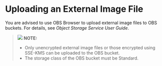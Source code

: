 # Uploading an External Image File<a name="EN-US_TOPIC_0030713192"></a>

You are advised to use OBS Browser to upload external image files to OBS buckets. For details, see  _Object Storage Service User Guide_.

>![](/images/icon-note.gif) **NOTE:**   
>-   Only unencrypted external image files or those encrypted using SSE-KMS can be uploaded to the OBS bucket.  
>-   The storage class of the OBS bucket must be  Standard.  

